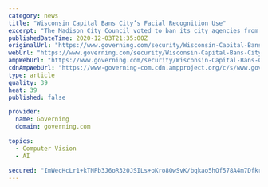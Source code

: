 ```yaml
---
category: news
title: "Wisconsin Capital Bans City’s Facial Recognition Use"
excerpt: "The Madison City Council voted to ban its city agencies from using facial recognition technology or information gathered from facial surveillance. The ban extends to the city’s police department."
publishedDateTime: 2020-12-03T21:35:00Z
originalUrl: "https://www.governing.com/security/Wisconsin-Capital-Bans-Citys-Facial-Recognition-Use.html"
webUrl: "https://www.governing.com/security/Wisconsin-Capital-Bans-Citys-Facial-Recognition-Use.html"
ampWebUrl: "https://www.governing.com/security/Wisconsin-Capital-Bans-Citys-Facial-Recognition-Use.html?AMP"
cdnAmpWebUrl: "https://www-governing-com.cdn.ampproject.org/c/s/www.governing.com/security/Wisconsin-Capital-Bans-Citys-Facial-Recognition-Use.html?AMP"
type: article
quality: 39
heat: 39
published: false

provider:
  name: Governing
  domain: governing.com

topics:
  - Computer Vision
  - AI

secured: "ImWecHcLr1+kTNPb3J6oR320JSILs+oKro8QwSvK/bqkao5hOf578A4m7DfkrIWijk1NPwegDDGUOEXZ/63U2e487K3O38cUDQjrI2UBvAhKEvqddDuiVnZskEhr/M5iaV8fUBJlwQWKVDr1r5tsF0nwJvTOO9muNj0a1zvHNrE/VK/f+xkmGlSqdfsOjnZHGtfutXC86n0T5GW10pa65GR97HufcssdB766YiwNwVhoSXBGRun0suluXIJ1qiXTbWUzI1aCxUE2Jdc7AhecSTrvmi6cdI5MRJAr24DuxidNjUBLTfVBOtR2noLv9gA7XRVCFfMgs9Va0U6dB+ehafE2Q5yh3H8wFr+orwkvc5k=;SC4UVeBYQdH2hhuz+SbfHg=="
---
```


